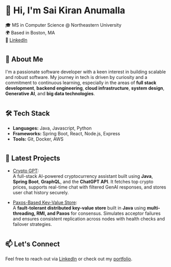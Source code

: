 # 👋 Hi, I'm Sai Kiran Anumalla

🎓 MS in Computer Science @ Northeastern University  
🌍 Based in Boston, MA  
🔗 [LinkedIn](https://www.linkedin.com/in/saikirananumalla)

#

## 🧠 About Me

I'm a passionate software developer with a keen interest in building scalable and robust software. My journey in tech is driven by curiosity and a commitment to continuous learning, especially in the areas of **full stack development**, **backend engineering**, **cloud infrastructure**, **system design**, **Generative AI**, and **big data technologies**.

#

## 🛠️ Tech Stack

- **Languages:** Java, Javascript, Python
- **Frameworks:** Spring Boot, React, Node.js, Express
- **Tools:** Git, Docker, AWS

#

## 📝 Latest Projects

- [Crypto GPT](https://github.com/saikirananumalla/crypto-gpt):  
  A full-stack AI-powered cryptocurrency assistant built using **Java**, **Spring Boot**, **GraphQL**, and the **ChatGPT API**. It fetches top crypto prices, supports real-time chat with filtered GenAI responses, and stores user chat history securely.

- [Paxos-Based Key-Value Store](https://github.com/saikirananumalla/paxos-key-value-store):  
  A **fault-tolerant distributed key-value store** built in **Java** using **multi-threading, RMI, and Paxos** for consensus. Simulates acceptor failures and ensures consistent replication across nodes with health checks and failover strategies.

#

## 📫 Let's Connect

Feel free to reach out via [LinkedIn](https://www.linkedin.com/in/saikirananumalla) or check out my [portfolio](https://saikirananumalla.com).

